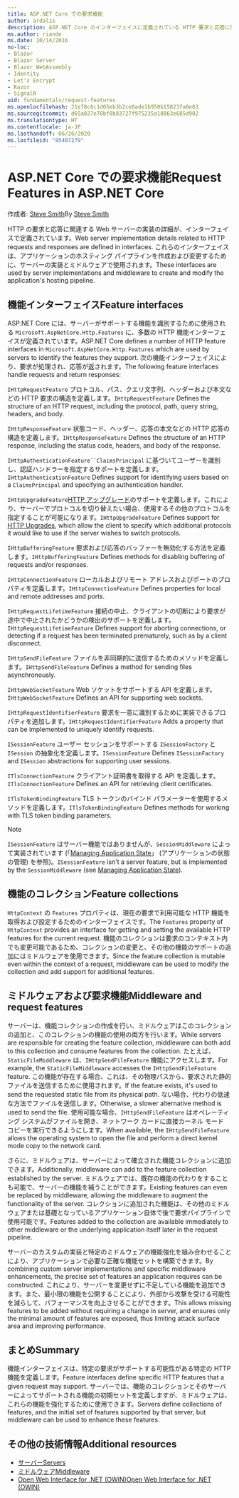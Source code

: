 ```yaml
---
title: ASP.NET Core での要求機能
author: ardalis
description: ASP.NET Core のインターフェイスに定義されている HTTP 要求と応答に関連する Web サーバーの実装に関する詳細を学習します。
ms.author: riande
ms.date: 10/14/2016
no-loc:
- Blazor
- Blazor Server
- Blazor WebAssembly
- Identity
- Let's Encrypt
- Razor
- SignalR
uid: fundamentals/request-features
ms.openlocfilehash: 21e78c6c1d05eb3b2ce8ade1b950b15823fa0e83
ms.sourcegitcommit: d65a027e78bf0b83727f975235a18863e685d902
ms.translationtype: HT
ms.contentlocale: ja-JP
ms.lasthandoff: 06/26/2020
ms.locfileid: "85407279"
---
```

# <a name="request-features-in-aspnet-core"></a><span data-ttu-id="7a6b6-103">ASP.NET Core での要求機能</span><span class="sxs-lookup"><span data-stu-id="7a6b6-103">Request Features in ASP.NET Core</span></span>

<span data-ttu-id="7a6b6-104">作成者: [Steve Smith](https://ardalis.com/)</span><span class="sxs-lookup"><span data-stu-id="7a6b6-104">By [Steve Smith](https://ardalis.com/)</span></span>

<span data-ttu-id="7a6b6-105">HTTP の要求と応答に関連する Web サーバーの実装の詳細が、インターフェイスで定義されています。</span><span class="sxs-lookup"><span data-stu-id="7a6b6-105">Web server implementation details related to HTTP requests and responses are defined in interfaces.</span></span> <span data-ttu-id="7a6b6-106">これらのインターフェイスは、アプリケーションのホスティング パイプラインを作成および変更するために、サーバーの実装とミドルウェアで使用されます。</span><span class="sxs-lookup"><span data-stu-id="7a6b6-106">These interfaces are used by server implementations and middleware to create and modify the application's hosting pipeline.</span></span>

## <a name="feature-interfaces"></a><span data-ttu-id="7a6b6-107">機能インターフェイス</span><span class="sxs-lookup"><span data-stu-id="7a6b6-107">Feature interfaces</span></span>

<span data-ttu-id="7a6b6-108">ASP.NET Core には、サーバーがサポートする機能を識別するために使用される `Microsoft.AspNetCore.Http.Features` に、多数の HTTP 機能インターフェイスが定義されています。</span><span class="sxs-lookup"><span data-stu-id="7a6b6-108">ASP.NET Core defines a number of HTTP feature interfaces in `Microsoft.AspNetCore.Http.Features` which are used by servers to identify the features they support.</span></span> <span data-ttu-id="7a6b6-109">次の機能インターフェイスにより、要求が処理され、応答が返されます。</span><span class="sxs-lookup"><span data-stu-id="7a6b6-109">The following feature interfaces handle requests and return responses:</span></span>

<span data-ttu-id="7a6b6-110">`IHttpRequestFeature` プロトコル、パス、クエリ文字列、ヘッダーおよび本文などの HTTP 要求の構造を定義します。</span><span class="sxs-lookup"><span data-stu-id="7a6b6-110">`IHttpRequestFeature` Defines the structure of an HTTP request, including the protocol, path, query string, headers, and body.</span></span>

<span data-ttu-id="7a6b6-111">`IHttpResponseFeature` 状態コード、ヘッダー、応答の本文などの HTTP 応答の構造を定義します。</span><span class="sxs-lookup"><span data-stu-id="7a6b6-111">`IHttpResponseFeature` Defines the structure of an HTTP response, including the status code, headers, and body of the response.</span></span>

<span data-ttu-id="7a6b6-112">`IHttpAuthenticationFeature``ClaimsPrincipal` に基づいてユーザーを識別し、認証ハンドラーを指定するサポートを定義します。</span><span class="sxs-lookup"><span data-stu-id="7a6b6-112">`IHttpAuthenticationFeature` Defines support for identifying users based on a `ClaimsPrincipal` and specifying an authentication handler.</span></span>

<span data-ttu-id="7a6b6-113">`IHttpUpgradeFeature`[HTTP アップグレード](https://tools.ietf.org/html/rfc2616.html#section-14.42)のサポートを定義します。これにより、サーバーでプロトコルを切り替えたい場合、使用するその他のプロトコルを指定することが可能になります。</span><span class="sxs-lookup"><span data-stu-id="7a6b6-113">`IHttpUpgradeFeature` Defines support for [HTTP Upgrades](https://tools.ietf.org/html/rfc2616.html#section-14.42), which allow the client to specify which additional protocols it would like to use if the server wishes to switch protocols.</span></span>

<span data-ttu-id="7a6b6-114">`IHttpBufferingFeature` 要求および応答のバッファーを無効化する方法を定義します。</span><span class="sxs-lookup"><span data-stu-id="7a6b6-114">`IHttpBufferingFeature` Defines methods for disabling buffering of requests and/or responses.</span></span>

<span data-ttu-id="7a6b6-115">`IHttpConnectionFeature` ローカルおよびリモート アドレスおよびポートのプロパティを定義します。</span><span class="sxs-lookup"><span data-stu-id="7a6b6-115">`IHttpConnectionFeature` Defines properties for local and remote addresses and ports.</span></span>

<span data-ttu-id="7a6b6-116">`IHttpRequestLifetimeFeature` 接続の中止、クライアントの切断により要求が途中で中止されたかどうかの検出のサポートを定義します。</span><span class="sxs-lookup"><span data-stu-id="7a6b6-116">`IHttpRequestLifetimeFeature` Defines support for aborting connections, or detecting if a request has been terminated prematurely, such as by a client disconnect.</span></span>

<span data-ttu-id="7a6b6-117">`IHttpSendFileFeature` ファイルを非同期的に送信するためのメソッドを定義します。</span><span class="sxs-lookup"><span data-stu-id="7a6b6-117">`IHttpSendFileFeature` Defines a method for sending files asynchronously.</span></span>

<span data-ttu-id="7a6b6-118">`IHttpWebSocketFeature` Web ソケットをサポートする API を定義します。</span><span class="sxs-lookup"><span data-stu-id="7a6b6-118">`IHttpWebSocketFeature` Defines an API for supporting web sockets.</span></span>

<span data-ttu-id="7a6b6-119">`IHttpRequestIdentifierFeature` 要求を一意に識別するために実装できるプロパティを追加します。</span><span class="sxs-lookup"><span data-stu-id="7a6b6-119">`IHttpRequestIdentifierFeature` Adds a property that can be implemented to uniquely identify requests.</span></span>

<span data-ttu-id="7a6b6-120">`ISessionFeature` ユーザー セッションをサポートする `ISessionFactory` と `ISession` の抽象化を定義します。</span><span class="sxs-lookup"><span data-stu-id="7a6b6-120">`ISessionFeature` Defines `ISessionFactory` and `ISession` abstractions for supporting user sessions.</span></span>

<span data-ttu-id="7a6b6-121">`ITlsConnectionFeature` クライアント証明書を取得する API を定義します。</span><span class="sxs-lookup"><span data-stu-id="7a6b6-121">`ITlsConnectionFeature` Defines an API for retrieving client certificates.</span></span>

<span data-ttu-id="7a6b6-122">`ITlsTokenBindingFeature` TLS トークンのバインド パラメーターを使用するメソッドを定義します。</span><span class="sxs-lookup"><span data-stu-id="7a6b6-122">`ITlsTokenBindingFeature` Defines methods for working with TLS token binding parameters.</span></span>

> [!NOTE]
> <span data-ttu-id="7a6b6-123">`ISessionFeature` はサーバー機能ではありませんが、`SessionMiddleware` によって実装されています (「[Managing Application State](app-state.md)」 (アプリケーションの状態の管理) を参照)。</span><span class="sxs-lookup"><span data-stu-id="7a6b6-123">`ISessionFeature` isn't a server feature, but is implemented by the `SessionMiddleware` (see [Managing Application State](app-state.md)).</span></span>

## <a name="feature-collections"></a><span data-ttu-id="7a6b6-124">機能のコレクション</span><span class="sxs-lookup"><span data-stu-id="7a6b6-124">Feature collections</span></span>

<span data-ttu-id="7a6b6-125">`HttpContext` の `Features` プロパティは、現在の要求で利用可能な HTTP 機能を取得および設定するためのインターフェイスです。</span><span class="sxs-lookup"><span data-stu-id="7a6b6-125">The `Features` property of `HttpContext` provides an interface for getting and setting the available HTTP features for the current request.</span></span> <span data-ttu-id="7a6b6-126">機能のコレクションは要求のコンテキスト内でも変更可能であるため、コレクションの変更と、その他の機能のサポートの追加にはミドルウェアを使用できます。</span><span class="sxs-lookup"><span data-stu-id="7a6b6-126">Since the feature collection is mutable even within the context of a request, middleware can be used to modify the collection and add support for additional features.</span></span>

## <a name="middleware-and-request-features"></a><span data-ttu-id="7a6b6-127">ミドルウェアおよび要求機能</span><span class="sxs-lookup"><span data-stu-id="7a6b6-127">Middleware and request features</span></span>

<span data-ttu-id="7a6b6-128">サーバーは、機能コレクションの作成を行い、ミドルウェアはこのコレクションの追加と、このコレクションの機能の使用の両方を行います。</span><span class="sxs-lookup"><span data-stu-id="7a6b6-128">While servers are responsible for creating the feature collection, middleware can both add to this collection and consume features from the collection.</span></span> <span data-ttu-id="7a6b6-129">たとえば、`StaticFileMiddleware` は、`IHttpSendFileFeature` 機能にアクセスします。</span><span class="sxs-lookup"><span data-stu-id="7a6b6-129">For example, the `StaticFileMiddleware` accesses the `IHttpSendFileFeature` feature.</span></span> <span data-ttu-id="7a6b6-130">この機能が存在する場合、これは、その物理パスから、要求された静的ファイルを送信するために使用されます。</span><span class="sxs-lookup"><span data-stu-id="7a6b6-130">If the feature exists, it's used to send the requested static file from its physical path.</span></span> <span data-ttu-id="7a6b6-131">ない場合、代わりの低速な方法でファイルを送信します。</span><span class="sxs-lookup"><span data-stu-id="7a6b6-131">Otherwise, a slower alternative method is used to send the file.</span></span> <span data-ttu-id="7a6b6-132">使用可能な場合、`IHttpSendFileFeature` はオペレーティング システムがファイルを開き、ネットワーク カードに直接カーネル モード コピーを実行できるようにします。</span><span class="sxs-lookup"><span data-stu-id="7a6b6-132">When available, the `IHttpSendFileFeature` allows the operating system to open the file and perform a direct kernel mode copy to the network card.</span></span>

<span data-ttu-id="7a6b6-133">さらに、ミドルウェアは、サーバーによって確立された機能コレクションに追加できます。</span><span class="sxs-lookup"><span data-stu-id="7a6b6-133">Additionally, middleware can add to the feature collection established by the server.</span></span> <span data-ttu-id="7a6b6-134">ミドルウェアでは、既存の機能の代わりをすることも可能で、サーバーの機能を補うことができます。</span><span class="sxs-lookup"><span data-stu-id="7a6b6-134">Existing features can even be replaced by middleware, allowing the middleware to augment the functionality of the server.</span></span> <span data-ttu-id="7a6b6-135">コレクションに追加された機能は、その他のミドルウェアまたは基礎となっているアプリケーション自体で後で要求パイプラインで使用可能です。</span><span class="sxs-lookup"><span data-stu-id="7a6b6-135">Features added to the collection are available immediately to other middleware or the underlying application itself later in the request pipeline.</span></span>

<span data-ttu-id="7a6b6-136">サーバーのカスタムの実装と特定のミドルウェアの機能強化を組み合わせることにより、アプリケーションで必要な正確な機能セットを構築できます。</span><span class="sxs-lookup"><span data-stu-id="7a6b6-136">By combining custom server implementations and specific middleware enhancements, the precise set of features an application requires can be constructed.</span></span> <span data-ttu-id="7a6b6-137">これにより、サーバーを変更せずに不足している機能を追加できます。また、最小限の機能を公開することにより、外部から攻撃を受ける可能性を減らして、パフォーマンスを向上させることができます。</span><span class="sxs-lookup"><span data-stu-id="7a6b6-137">This allows missing features to be added without requiring a change in server, and ensures only the minimal amount of features are exposed, thus limiting attack surface area and improving performance.</span></span>

## <a name="summary"></a><span data-ttu-id="7a6b6-138">まとめ</span><span class="sxs-lookup"><span data-stu-id="7a6b6-138">Summary</span></span>

<span data-ttu-id="7a6b6-139">機能インターフェイスは、特定の要求がサポートする可能性がある特定の HTTP 機能を定義します。</span><span class="sxs-lookup"><span data-stu-id="7a6b6-139">Feature interfaces define specific HTTP features that a given request may support.</span></span> <span data-ttu-id="7a6b6-140">サーバーでは、機能のコレクションとそのサーバーによってサポートされる機能の初期セットを定義しますが、ミドルウェアは、これらの機能を強化するために使用できます。</span><span class="sxs-lookup"><span data-stu-id="7a6b6-140">Servers define collections of features, and the initial set of features supported by that server, but middleware can be used to enhance these features.</span></span>

## <a name="additional-resources"></a><span data-ttu-id="7a6b6-141">その他の技術情報</span><span class="sxs-lookup"><span data-stu-id="7a6b6-141">Additional resources</span></span>

* [<span data-ttu-id="7a6b6-142">サーバー</span><span class="sxs-lookup"><span data-stu-id="7a6b6-142">Servers</span></span>](xref:fundamentals/servers/index)
* [<span data-ttu-id="7a6b6-143">ミドルウェア</span><span class="sxs-lookup"><span data-stu-id="7a6b6-143">Middleware</span></span>](xref:fundamentals/middleware/index)
* [<span data-ttu-id="7a6b6-144">Open Web Interface for .NET (OWIN)</span><span class="sxs-lookup"><span data-stu-id="7a6b6-144">Open Web Interface for .NET (OWIN)</span></span>](xref:fundamentals/owin)
